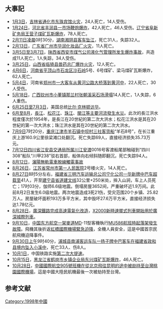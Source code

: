 ## 大事記

  - [1月3日](../Page/1月3日.md "wikilink")，[吉林省](../Page/吉林省.md "wikilink")[通化市东珠宾馆火灾](../Page/通化市.md "wikilink")，24人死亡，14人受伤。
  - [1月24日](../Page/1月24日.md "wikilink")，[河北省](../Page/河北省.md "wikilink")[丰润县一市场](https://zh.wikipedia.org/wiki/丰润县 "wikilink")[鞭炮爆炸](https://zh.wikipedia.org/wiki/鞭炮 "wikilink")，42人死亡，46人受伤。[辽宁省](../Page/辽宁省.md "wikilink")[阜新矿务局王营子煤矿瓦斯爆炸](https://zh.wikipedia.org/wiki/阜新 "wikilink")，78人死亡。
  - [2月11日凌晨](../Page/2月11日.md "wikilink")0时30分，[湖南](https://zh.wikipedia.org/wiki/湖南 "wikilink")[湘阴县客车坠江](../Page/湘阴县.md "wikilink")，死亡31人，失踪32人。
  - [2月13日](../Page/2月13日.md "wikilink")，[广东省](../Page/广东省.md "wikilink")[广州市华润化妆品厂火灾](../Page/广州市.md "wikilink")，11人死亡。
  - [3月5日至](../Page/3月5日.md "wikilink")[3月7日](../Page/3月7日.md "wikilink")，[陕西省](../Page/陕西省.md "wikilink")[西安市煤气公司液化气管理所发生](../Page/西安市.md "wikilink")[爆炸事故](../Page/西安煤气公司液化气管理所爆炸事故.md "wikilink")，共造成11人死亡，1人失踪，34人受伤。
  - [3月25日](../Page/3月25日.md "wikilink")，[山西省](../Page/山西省.md "wikilink")[临猗县兽药总厂爆炸火灾](../Page/临猗县.md "wikilink")，12人死亡。
  - [4月6日](../Page/4月6日.md "wikilink")，[河南省](../Page/河南省.md "wikilink")[平顶山市](../Page/平顶山市.md "wikilink")[石龙区沙石岭](https://zh.wikipedia.org/wiki/石龙区 "wikilink")5号、6号煤矿、梁马煤矿瓦斯爆炸，62人死亡。
  - [5月4日](../Page/5月4日.md "wikilink")，河南省[郑州市一大客车从黄河公路大桥落到黄河中](../Page/郑州市.md "wikilink")，22人死亡，30人受伤。
  - [5月18日](../Page/5月18日.md "wikilink")，[广西](https://zh.wikipedia.org/wiki/广西 "wikilink")[钦州市小董镇那兰村张朝溪采石场滑塌](../Page/钦州市.md "wikilink")14人死亡，1人失踪，6人重伤。
  - [6月25日至](../Page/6月25日.md "wikilink")[7月3日](../Page/7月3日.md "wikilink")，美国总统[比尔·克林顿访华](../Page/比尔·克林顿.md "wikilink")。
  - [6月至](https://zh.wikipedia.org/wiki/6月 "wikilink")[8月](../Page/8月.md "wikilink")，[長江](https://zh.wikipedia.org/wiki/長江 "wikilink")、[松花江](../Page/松花江.md "wikilink")、[珠江](../Page/珠江.md "wikilink")、[閩江等主要河流發生](https://zh.wikipedia.org/wiki/閩江 "wikilink")[水災](../Page/1998年中国水灾.md "wikilink")。此次的長江洪水程度僅次於1954年，是長江在20世紀的第二次大洪水；松花江洪水是其在20世紀的第一次大洪水；珠江洪水是其在20世紀的第二次大洪水。
  - [7月9日](https://zh.wikipedia.org/wiki/7月9日 "wikilink")7时20分，[重庆](https://zh.wikipedia.org/wiki/重庆 "wikilink")[江津市羊石镇中坝村三社客货船](../Page/江津市.md "wikilink")“羊石8号”，在长江重庆上游160.9公里徐梁滩口处翻沉。死亡失踪69人，直接经济损失35.73万元。
  - [7月12日](https://zh.wikipedia.org/wiki/7月12日 "wikilink")[四川省](../Page/四川省.md "wikilink")[江安县交通局所属川江安渡](../Page/江安县.md "wikilink")0016号客渡船尾部触碰到“四川308”船队“川甲238”驳右首部，船体向右倾斜随即翻沉，死亡失踪94人。
  - [8月12日](https://zh.wikipedia.org/wiki/8月12日 "wikilink")，[瀋陽無軌電車脫線觸電事故](../Page/瀋陽無軌電車脫線觸電事故.md "wikilink")
  - [8月26日](../Page/8月26日.md "wikilink")，[江苏省](../Page/江苏省.md "wikilink")[常州市第一人民医院](../Page/常州市.md "wikilink")2号楼火灾，14人死亡。
  - [8月27日](../Page/8月27日.md "wikilink")8时5分左右，[福建省](../Page/福建省.md "wikilink")[三明汽车运输总公司宁化公司一华新牌中巴车超载至](https://zh.wikipedia.org/wiki/三明 "wikilink")41人，开至[建宁县省道建文线](../Page/建宁县.md "wikilink")32公里+250米处，摔入山涧，车上人员死亡；17时03分，伽师6.6级地震。倒塌房屋3652间，严重破坏近1.9万间。此前8月2日发生6.0级地震。两次地震造成3死21伤，受灾范围20个乡镇、25.82万人。房屋破坏面积193万多平方米，其中毁坏27.6万平方米，直接经济损失达1.78亿元。
  - [8月28日](../Page/8月28日.md "wikilink")，[廣深鐵路完成高速電氣化改造](../Page/廣深鐵路.md "wikilink")，[X2000新時速擺式列車開始用於](../Page/SJ2000列車.md "wikilink")[廣深城際列車](https://zh.wikipedia.org/wiki/廣深動車組列車 "wikilink")。
  - [9月10日](../Page/9月10日.md "wikilink")，[中国东方航空一架麥道MD](../Page/中国东方航空.md "wikilink")-11型客機執行[MU586航班時起落架發生故障](../Page/中國東方航空586號班機事故.md "wikilink")。飛機其後折返[虹橋國際機場緊急迫降](https://zh.wikipedia.org/wiki/虹橋國際機場 "wikilink")，全機人員安全，這是中國首宗民航飛機迫降事件。
  - [9月30日上午](../Page/9月30日.md "wikilink")9时40分，[浦城县南浦客运车队一扬子牌中巴客车在](../Page/浦城县.md "wikilink")[福建省](../Page/福建省.md "wikilink")[政和县境内坠入小溪中](../Page/政和县.md "wikilink")，死亡33人、伤8人。
  - [10月1日](../Page/10月1日.md "wikilink")，中国铁路实施[第二次大提速](https://zh.wikipedia.org/wiki/中国铁路第二次大提速 "wikilink")。
  - [10月15日](../Page/10月15日.md "wikilink")，[黑龙江省](../Page/黑龙江省.md "wikilink")[鹤岗市乡镇企业局东兴煤矿瓦斯爆炸](../Page/鹤岗市.md "wikilink")，46人死亡。
  - [10月28日](../Page/10月28日.md "wikilink")，[中國國際航空905號班機在從北京飛往昆明的途中被劫持至](https://zh.wikipedia.org/wiki/中國國際航空905號班機劫機事件 "wikilink")[台灣桃園國際機場](https://zh.wikipedia.org/wiki/台灣桃園國際機場 "wikilink")，這是中國大陸民航機最後一次被劫持至台灣。

## 参考文献

<div class="references-small">

<references />

</div>

[Category:1998年中國](https://zh.wikipedia.org/wiki/Category:1998年中國 "wikilink")